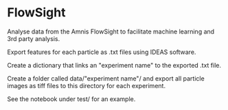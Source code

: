 # FlowSight
Analyse data from the Amnis FlowSight to facilitate machine learning and 3rd party analysis. 

Export features for each particle as .txt files using IDEAS software.

Create a dictionary that links an "experiment name" to the exported .txt file.

Create a folder called data/"experiment name"/ and export all particle images as tiff files to this directory for each experiment.

See the notebook under test/ for an example.
